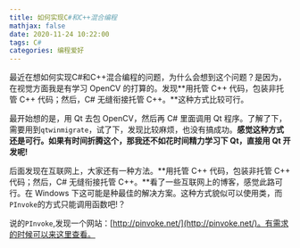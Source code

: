 ```yaml
---
title: 如何实现C#和C++混合编程
mathjax: false
date: 2020-11-24 10:22:00
tags: C#
categories: 编程爱好
---
```


最近在想如何实现C#和C++混合编程的问题，为什么会想到这个问题？是因为，在视觉方面我是有学习 OpenCV 的打算的。发现**用托管 C++ 代码，包装非托管 C++ 代码；然后，C# 无缝衔接托管 C++。**这种方式比较可行。

<!--more-->

最开始想的是，用 Qt 去包 OpenCV，然后再 C# 里面调用 Qt 程序。了解了下，需要用到`qtwinmigrate`，试了下，发现比较麻烦，也没有搞成功。**感觉这种方式还是可行。如果有时间折腾这个，那我还不如花时间精力学习下 Qt，直接用 Qt 开发呢!**

后面发现在互联网上，大家还有一种方法。**用托管 C++ 代码，包装非托管 C++ 代码；然后，C# 无缝衔接托管 C++。**看了一些互联网上的博客，感觉此路可行。在 Windows 下这可能是种最佳的解决方案。这种方式貌似可以使用类，而`PInvoke`的方式只能调用函数吧!？

说的`PInvoke`,发现一个网站：[http://pinvoke.net/](http://pinvoke.net/)。有需求的时候可以来这里查看。
